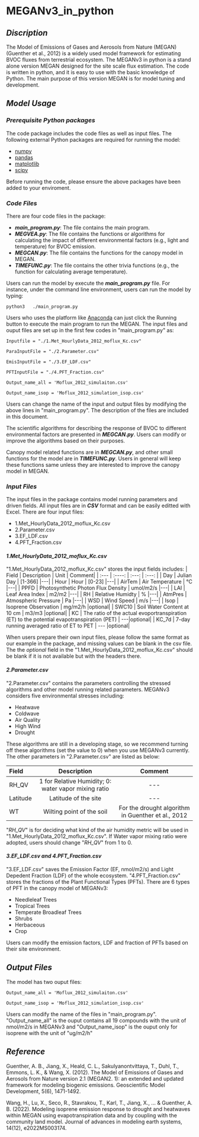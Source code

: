 # MEGANv3_in_python
## _Discription_
The Model of Emissions of Gases and Aerosols from Nature (MEGAN)(Guenther et al., 2012) is a widely used model framework for estimating BVOC fluxes from terrestrial ecosystem. The MEGANv3 in python is a stand alone version MEGAN designed for the site scale flux estimation. The code is written in python, and it is easy to use with the basic knowledge of Python. The main purpose of this version MEGAN is for model tuning and development.

## _Model Usage_

### _Prerequisite Python packages_
The code package includes the code files as well as input files. The following external Python packages are required for running the model:
* [numpy](https://numpy.org/)
* [pandas](https://pandas.pydata.org/)
* [matplotlib](https://matplotlib.org/)
* [scipy](https://scipy.org/)

Before running the code, please ensure the above packages have been added to your enviroment.
### _Code Files_
There are four code files in the package:
* **_main_program.py_**: The file contains the main program. 
* **_MEGVEA\.py_**: The file contains the functions or algorithms for calculating the impact of different environmental factors (e.g., light and temperature) for BVOC emission.
* **_MEGCAN\.py_**: The file contains the functions for the canopy model in MEGAN.
* **_TIMEFUNC.py_**: The file contains the other trivia functions (e.g., the function for calculating average temperature).

Users can run the model by execute the **_main_program.py_** file. For instance, under the command line environment, users can run the model by typing:

`python3   ./main_program.py`

Users who uses the platform like [Anaconda](https://www.anaconda.com/) can just click the Running button to execute the main program to run the MEGAN. The input files and ouput files are set up in the first few codes in "main_program.py" as:

`Inputfile = "./1.Met_HourlyData_2012_moflux_Kc.csv"`

`ParaInputFile = "./2.Parameter.csv"`

`EmisInputFile = "./3.EF_LDF.csv"`

`PFTInputFile = "./4.PFT_Fraction.csv"`

`Output_name_all = 'Moflux_2012_simulaiton.csv'`

`Output_name_isop = 'Moflux_2012_simulation_isop.csv'`

Users can change the name of the input and output files by modifying the above lines in "main_program.py". The description of the files are included in this document.

The scientific algorithms for describing the response of BVOC to different environmental factors are presented in **_MEGCAN\.py_**. Users can modify or improve the algorithms based on their purposes.

Canopy model related functions are in **_MEGCAN\.py_**, and other small functions for the model are in **_TIMEFUNC.py_**. Users in general will keep these functions same unless they are interested to improve the canopy model in MEGAN.
### _Input Files_
The input files in the package contains model running parameters and driven fields. All input files are in _**CSV**_ format and can be easily editted with Excel. There are four input files:
* 1.Met_HourlyData_2012_moflux_Kc.csv
* 2.Parameter.csv
* 3.EF_LDF.csv
* 4.PFT_Fraction.csv

#### _1.Met_HourlyData_2012_moflux_Kc.csv_
"1.Met_HourlyData_2012_moflux_Kc.csv" stores the input fields includes:
| Field | Description | Unit | Comment|
| :---        |    :----:   |          :---: | :---:  |
| Day   | Julian Day  | [1-366] |---|
| Hour   | Hour  |  [0-23]  |---|
| AirTem   | Air Temperature  |  °C  |---|
| PPFD   | Photosynthetic Photon Flux Density |  umol/m2/s  |---|
| LAI  | Leaf Area Index  |  m2/m2  |---|
| RH  | Relative Humidty  |  %  |---|
| AtmPres | Atmospheric Pressure  |  Pa  |---|
| WSD | Wind Speed  |  m/s  |---|
| Isop | Isoprene Observation  |  mg/m2/h  |optional|
| SWC10 | Soil Water Content at 10 cm  |  m3/m3  |optional|
| KC | The ratio of the actual evoportranspiration (ET) to the potential evapotranspiration (PET)  | ---|optional|
| KC_7d | 7-day running averaged ratio of ET to PET  | --- |optional|

When users prepare their own input files, please follow the same format as our example in the package, and missing values can be blank in the csv file. The  the _optional_ field in the "1.Met_HourlyData_2012_moflux_Kc.csv" should be blank if it is not available but with the headers there.
#### _2.Parameter.csv_
"2.Parameter.csv" contains the parameters controlling the stressed algorithms and other model running related parameters. MEGANv3 considers five environmental stresses including:
* Heatwave
* Coldwave
* Air Quality
* High Wind
* Drought

These algorithms are still in a developing stage, so we recommend turning off these algorithms (set the value to 0) when you use MEGANv3 currently. The other parameters in "2.Parameter.csv" are listed as below:

| Field | Description |  Comment|
| :---        |    :----:   |          :---: |
| RH_QV   | 1 for Relative Humidity; 0: water vapor mixing ratio  |---|
| Latitude   | Latitude of the site  |---|
| WT   | Wilting point of the soil   | For the drought algorithm in Guenther et al., 2012|

"_RH\_QV_" is for deciding what kind of the air humidity metric will be used in "1.Met_HourlyData_2012_moflux_Kc.csv". If Water vapor mixing ratio were adopted, users should change "_RH\_QV_" from 1 to 0.

#### _3.EF_LDF.csv and 4.PFT_Fraction.csv_
"3.EF_LDF.csv" saves the Emission Factor (EF, nmol/m2/s) and Light Depedent Fraction (LDF) of the whole ecosystem. "4.PFT_Fraction.csv" stores the fractions of the Plant Functional Types (PFTs). There are 6 types of PFT in the canopy model of MEGANv3:
* Needleleaf Trees
* Tropical Trees
* Temperate Broadleaf Trees
* Shrubs
* Herbaceous
* Crop

Users can modify the emission factors, LDF and fraction of PFTs based on their site environment.
## _Output Files_
The model has two ouput files:

`Output_name_all = 'Moflux_2012_simulaiton.csv'`

`Output_name_isop = 'Moflux_2012_simulation_isop.csv'`

Users can modify the name of the files in "main_program.py". "Output_name_all" is the ouput contains all 19 compounds with the unit of nmol/m2/s in MEGANv3 and "Output_name_isop" is the ouput only for isoprene with the unit of "ug/m2/h"

## _Reference_
Guenther, A. B., Jiang, X., Heald, C. L., Sakulyanontvittaya, T., Duhl, T., Emmons, L. K., & Wang, X. (2012). The Model of Emissions of Gases and Aerosols from Nature version 2.1 (MEGAN2. 1): an extended and updated framework for modeling biogenic emissions. Geoscientific Model Development, 5(6), 1471-1492.

Wang, H., Lu, X., Seco, R., Stavrakou, T., Karl, T., Jiang, X., ... & Guenther, A. B. (2022). Modeling isoprene emission response to drought and heatwaves within MEGAN using evapotranspiration data and by coupling with the community land model. Journal of advances in modeling earth systems, 14(12), e2022MS003174.


